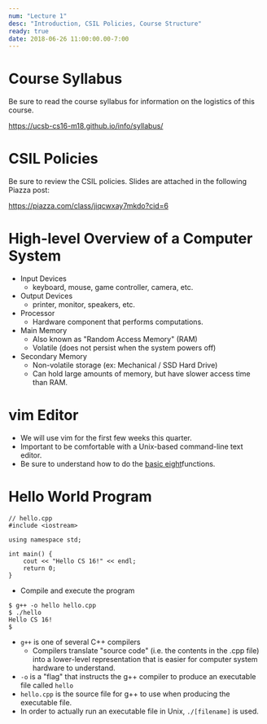 ```yaml
---
num: "Lecture 1"
desc: "Introduction, CSIL Policies, Course Structure"
ready: true
date: 2018-06-26 11:00:00.00-7:00
---
```


# Course Syllabus

Be sure to read the course syllabus for information on the logistics of this course.

<https://ucsb-cs16-m18.github.io/info/syllabus/>

# CSIL Policies

Be sure to review the CSIL policies. Slides are attached in the following Piazza post:

<https://piazza.com/class/jiqcwxay7mkdo?cid=6>

# High-level Overview of a Computer System

* Input Devices
	* keyboard, mouse, game controller, camera, etc.
* Output Devices
	* printer, monitor, speakers, etc.
* Processor
	* Hardware component that performs computations.
* Main Memory
	* Also known as "Random Access Memory" (RAM)
	* Volatile (does not persist when the system powers off)
* Secondary Memory
	* Non-volatile storage (ex: Mechanical / SSD Hard Drive)
	* Can hold large amounts of memory, but have slower access time than RAM.

# vim Editor

* We will use vim for the first few weeks this quarter.
* Important to be comfortable with a Unix-based command-line text editor.
* Be sure to understand how to do the [basic eight](https://ucsb-cs16.github.io/topics/vim_basic_eight/)functions.

# Hello World Program

```
// hello.cpp
#include <iostream>

using namespace std;

int main() {
	cout << "Hello CS 16!" << endl;
	return 0;
}
```

* Compile and execute the program

```
$ g++ -o hello hello.cpp
$ ./hello
Hello CS 16!
$
```

* `g++` is one of several C++ compilers
	* Compilers translate "source code" (i.e. the contents in the .cpp file) into a lower-level representation that is easier for computer system hardware to understand.
* `-o` is a "flag" that instructs the g++ compiler to produce an executable file called `hello`
* `hello.cpp` is the source file for g++ to use when producing the executable file.
* In order to actually run an executable file in Unix, `./[filename]` is used.

